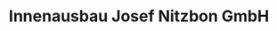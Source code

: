 ---
title: "Innenausbau Josef Nitzbon GmbH"
url: /poppenricht/innenausbau-josef-nitzbon-gmbh/
shop: Raumausstattung
---